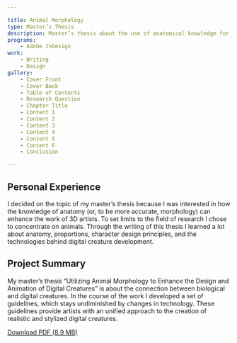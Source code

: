 ```yaml
---

title: Animal Morphology
type: Master’s Thesis
description: Master’s thesis about the use of anatomical knowledge for the creation of digital creatures.
programs:
    - Adobe InDesign
work:
    - Writing
    - Design
gallery:
    - Cover Front
    - Cover Back
    - Table of Contents
    - Research Question
    - Chapter Title
    - Content 1
    - Content 2
    - Content 3
    - Content 4
    - Content 5
    - Content 6
    - Conclusion

---
```


## Personal Experience
I decided on the topic of my master’s thesis because I was interested in how the knowledge of anatomy (or, to be more
accurate, morphology) can enhance the work of 3D artists. To set limits to the field of research I chose to concentrate
on animals. Through the writing of this thesis I learned a lot about anatomy, proportions, character design principles,
and the technologies behind digital creature development.

## Project Summary
My master’s thesis “Utilizing Animal Morphology to Enhance the Design and Animation of Digital Creatures” is about the
connection between biological and digital creatures. In the course of the work I developed a set of guidelines, which
stays undiminished by changes in technology. These guidelines provide artists with an unified approach to the creation
of realistic and stylized digital creatures.

<p class="additional-links">
    <a href="/downloads/animal-morphology.pdf" target="_blank" title="Utilizing Animal Morphology to Enhance the Design and Animation of Digital Creatures">
        Download PDF (8.9 MB)
    </a>
</p>
